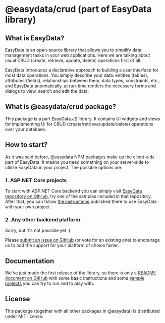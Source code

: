 # @easydata/crud (part of EasyData library)

## What is EasyData?

EasyData is an open-source library that allows you to simplify data management tasks in your web applications. Here we are talking about usual CRUD (create, retrieve, update, delete) operations first of all.

EasyData introduces a declarative approach to building a user interface for most data operations. 
You simply describe your data: entities (tables), attributes (fields), relationships between them, data types, constraints, etc., and EasyData automatically, at run-time renders the necessary forms and dialogs to view, search and edit the data.

## What is @easydata/crud package?

This package is a part EasyData.JS library. It contains UI widgets and views for implementing UI for CRUD (create/retrieve/update/delete) operations over your database.

## How to start?

As it was said before, @easydata NPM packages make up the client-side part of EasyData. It means you need something on your server-side to utilize EasyData in your project. The possible options are:

### 1. ASP.NET Core projects

To start with ASP.NET Core backend you can simply visit [EasyData repository on GitHub](https://github.com/KorzhCom/EasyData/), try one of the samples included in that repository. After that, you can follow [the instructions](https://github.com/KorzhCom/EasyData/blob/master/README.md) published there to use EasyData with your own project.

### 2. Any other backend platform.

Sorry, but it's not possible yet :(

Please [submit an issue on GitHub](https://github.com/KorzhCom/EasyData/issues) (or vote for an existing one) to encourage us to add the support for your platform of choice faster.

## Documentation

We've just made the first release of the library, so there is only a [README document on GitHub](https://github.com/KorzhCom/EasyData/blob/master/README.md) with some basic instructions and some [sample projects](https://github.com/KorzhCom/EasyData/tree/master/samples) you can try to run and to play with.

## License
This package (together with all other packages in @easydata) is distributed under MIT license.

